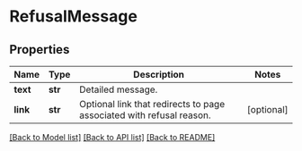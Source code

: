 # RefusalMessage

## Properties
Name | Type | Description | Notes
------------ | ------------- | ------------- | -------------
**text** | **str** | Detailed message. | 
**link** | **str** | Optional link that redirects to page associated with refusal reason. | [optional] 

[[Back to Model list]](../README.md#documentation-for-models) [[Back to API list]](../README.md#documentation-for-api-endpoints) [[Back to README]](../README.md)


